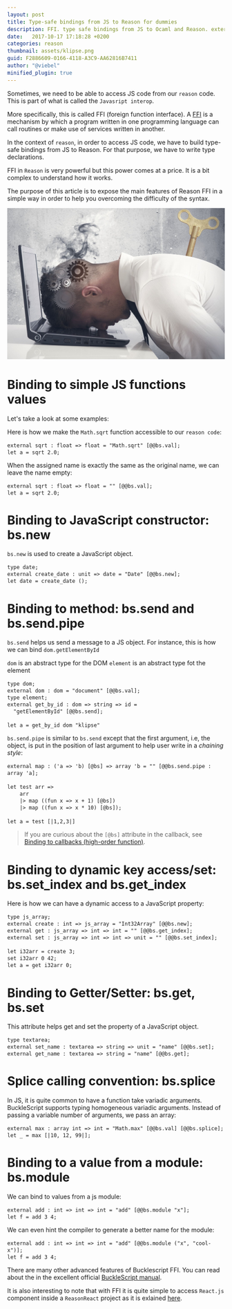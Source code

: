 ```yaml
---
layout: post
title: Type-safe bindings from JS to Reason for dummies
description: FFI. type safe bindings from JS to Ocaml and Reason. external javascript declaration.
date:   2017-10-17 17:18:28 +0200
categories: reason
thumbnail: assets/klipse.png
guid: F2886609-0166-4118-A3C9-AA62816B7411
author: "@viebel"
minified_plugin: true
---
```


Sometimes, we need to be able to access JS code from our `reason` code.
This is part of what is called the `Javasript interop`.

More specifically, this is called FFI (foreign function interface).
A [FFI](https://en.wikipedia.org/wiki/Foreign_function_interface) is a mechanism by which a program written in one programming language can call routines or make use of services written in another.

In the context of `reason`, in order to access JS code, we have to build type-safe bindings from JS to Reason. For that purpose, we have to write type declarations.

FFI in `Reason` is very powerful but this power comes at a price. It is a bit complex to understand how it works.

The purpose of this article is to expose the main features of Reason FFI in a simple way in order to help you overcoming the difficulty of the syntax.


![Burnout](/assets/burn-out.jpg)

# Binding to simple JS functions values

Let's take a look at some examples:

Here is how we make the `Math.sqrt` function accessible to our `reason code`:

~~~klipse-reason
external sqrt : float => float = "Math.sqrt" [@@bs.val];
let a = sqrt 2.0;
~~~

When the assigned name is exactly the same as the original name, we can leave the name empty:

~~~transpile-reason
external sqrt : float => float = "" [@@bs.val];
let a = sqrt 2.0;
~~~

# Binding to JavaScript constructor: bs.new

`bs.new` is used to create a JavaScript object.

~~~klipse-reason
type date;
external create_date : unit => date = "Date" [@@bs.new];
let date = create_date (); 
~~~


# Binding to method: bs.send and bs.send.pipe

`bs.send` helps us send a message to a JS object.
For instance, this is how we can bind `dom.getElementById`

`dom` is an abstract type for the DOM
`element` is an abstract type fot the element

~~~transpile-reason
type dom;
external dom : dom = "document" [@@bs.val];
type element;
external get_by_id : dom => string => id =
  "getElementById" [@@bs.send];

let a = get_by_id dom "klipse"
~~~


`bs.send.pipe` is similar to `bs.send` except that the first argument, i.e, the object, is put in the position of last argument to help user write in a *chaining style*:

~~~klipse-reason
external map : ('a => 'b) [@bs] => array 'b = "" [@@bs.send.pipe : array 'a];

let test arr => 
	arr
    |> map ((fun x => x + 1) [@bs])
    |> map ((fun x => x * 10) [@bs]);

let a = test [|1,2,3|]
~~~

> If you are curious about the `[@bs]` attribute in the callback, see [Binding to callbacks (high-order function)](https://bucklescript.github.io/bucklescript/Manual.html#_binding_to_callbacks_high_order_function).


# Binding to dynamic key access/set: bs.set_index and bs.get_index

Here is how we can have a dynamic access to a JavaScript property:


~~~klipse-reason
type js_array;
external create : int => js_array = "Int32Array" [@@bs.new];
external get : js_array => int => int = "" [@@bs.get_index];
external set : js_array => int => int => unit = "" [@@bs.set_index];

let i32arr = create 3;
set i32arr 0 42;
let a = get i32arr 0;
~~~

# Binding to Getter/Setter: bs.get, bs.set

This attribute helps get and set the property of a JavaScript object.

~~~klipse-reason
type textarea;
external set_name : textarea => string => unit = "name" [@@bs.set];
external get_name : textarea => string = "name" [@@bs.get];
~~~

# Splice calling convention: bs.splice

In JS, it is quite common to have a function take variadic arguments. BuckleScript supports typing homogeneous variadic arguments. Instead of passing a variable number of arguments, we pass an array:

~~~klipse-reason
external max : array int => int = "Math.max" [@@bs.val] [@@bs.splice];
let _ = max [|10, 12, 99|];
~~~

# Binding to a value from a module: bs.module

We can bind to values from a js module:

~~~transpile-reason
external add : int => int => int = "add" [@@bs.module "x"];
let f = add 3 4;
~~~

We can even hint the compiler to generate a better name for the module:

~~~transpile-reason
external add : int => int => int = "add" [@@bs.module ("x", "cool-x")];
let f = add 3 4;
~~~

There are many other advanced features of Bucklescript FFI. You can read about the in the excellent official [BuckleScript manual](https://bucklescript.github.io/bucklescript/Manual.html#_ffi).

It is also interesting to note that with FFI it is quite simple to access `React.js` component inside a `ReasonReact` project as it is exlained [here](https://reasonml.github.io/reason-react/docs/en/interop.html).
